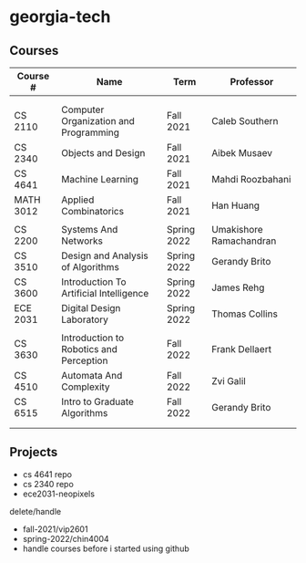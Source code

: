 # georgia-tech

## Courses
| Course #  | Name                                    | Term        | Professor               |
| --------- | --------------------------------------- | ----------- | ----------------------- |
|           |                                         |             |                         |
|           |                                         |             |                         |
| CS 2110   | Computer Organization and Programming   | Fall 2021   | Caleb Southern          |
| CS 2340   | Objects and Design                      | Fall 2021   | Aibek Musaev            |
| CS 4641   | Machine Learning                        | Fall 2021   | Mahdi Roozbahani        |
| MATH 3012 | Applied Combinatorics                   | Fall 2021   | Han Huang               |
|           |                                         |             |                         |
| CS 2200   | Systems And Networks                    | Spring 2022 | Umakishore Ramachandran |
| CS 3510   | Design and Analysis of Algorithms       | Spring 2022 | Gerandy Brito           |
| CS 3600   | Introduction To Artificial Intelligence | Spring 2022 | James Rehg              |
| ECE 2031  | Digital Design Laboratory               | Spring 2022 | Thomas Collins          |
|           |                                         |             |                         |
| CS 3630   | Introduction to Robotics and Perception | Fall 2022   | Frank Dellaert          |
| CS 4510   | Automata And Complexity                 | Fall 2022   | Zvi Galil               |
| CS 6515   | Intro to Graduate Algorithms            | Fall 2022   | Gerandy Brito           |
|           |                                         |             |                         |
|           |                                         |             |                         |

## Projects
- cs 4641 repo
- cs 2340 repo
- ece2031-neopixels

delete/handle
- fall-2021/vip2601
- spring-2022/chin4004
- handle courses before i started using github
